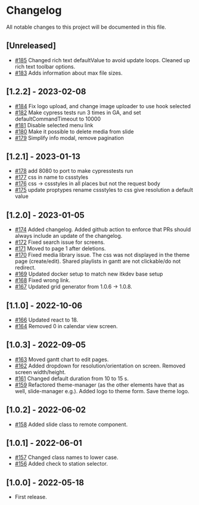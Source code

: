 # Changelog

All notable changes to this project will be documented in this file.

## [Unreleased]

- [#185](https://github.com/os2display/display-admin-client/pull/185)
Changed rich text defaultValue to avoid update loops.
Cleaned up rich text toolbar options.
- [#183](https://github.com/os2display/display-admin-client/pull/183)
Adds information about max file sizes.

## [1.2.2] - 2023-02-08

- [#184](https://github.com/os2display/display-admin-client/pull/184)
Fix logo upload, and change image uploader to use hook selected
- [#182](https://github.com/os2display/display-admin-client/pull/182)
Make cypress tests run 3 times in GA, and set defaultCommandTimeout to 10000 
- [#181](https://github.com/os2display/display-admin-client/pull/181)
Disable selected menu link
- [#180](https://github.com/os2display/display-admin-client/pull/180)
Make it possible to delete media from slide
- [#179](https://github.com/os2display/display-admin-client/pull/179)
Simplify info modal, remove pagination

## [1.2.1] - 2023-01-13

- [#178](https://github.com/os2display/display-admin-client/pull/178)
add 8080 to port to make cypresstests run
- [#177](https://github.com/os2display/display-admin-client/pull/177)
css in name to cssstyles
- [#176](https://github.com/os2display/display-admin-client/pull/176)
css -> cssstyles in all places but not the request body
- [#175](https://github.com/os2display/display-admin-client/pull/175)
update proptypes
rename cssstyles to css
give resolution a default value

## [1.2.0] - 2023-01-05

- [#174](https://github.com/os2display/display-admin-client/pull/174)
Added changelog.
Added github action to enforce that PRs should always include an update of the changelog.
- [#172](https://github.com/os2display/display-admin-client/pull/172)
Fixed search issue for screens.
- [#171](https://github.com/os2display/display-admin-client/pull/171)
Moved to page 1 after deletions.
- [#170](https://github.com/os2display/display-admin-client/pull/170)
Fixed media library issue.
The css was not displayed in the theme page (create/edit).
Shared playlists in gantt are not clickable/do not redirect.
- [#169](https://github.com/os2display/display-admin-client/pull/169)
Updated docker setup to match new itkdev base setup
- [#168](https://github.com/os2display/display-admin-client/pull/168)
Fixed wrong link.
- [#167](https://github.com/os2display/display-admin-client/pull/167)
Updated grid generator from 1.0.6 -> 1.0.8.

## [1.1.0] - 2022-10-06

- [#166](https://github.com/os2display/display-admin-client/pull/166)
Updated react to 18.
- [#164](https://github.com/os2display/display-admin-client/pull/164)
Removed 0 in calendar view screen.

## [1.0.3] - 2022-09-05

- [#163](https://github.com/os2display/display-admin-client/pull/163)
Moved gantt chart to edit pages.
- [#162](https://github.com/os2display/display-admin-client/pull/162)
Added dropdown for resolution/orientation on screen.
Removed screen width/height.
- [#161](https://github.com/os2display/display-admin-client/pull/161)
Changed default duration from 10 to 15 s.
- [#159](https://github.com/os2display/display-admin-client/pull/159)
Refactored theme-manager (as the other elements have that as well, slide-manager e.g.).
Added logo to theme form.
Save theme logo.

## [1.0.2] - 2022-06-02

- [#158](https://github.com/os2display/display-admin-client/pull/158)
Added slide class to remote component.

## [1.0.1] - 2022-06-01

- [#157](https://github.com/os2display/display-admin-client/pull/157)
Changed class names to lower case.
- [#156](https://github.com/os2display/display-admin-client/pull/156)
Added check to station selector.

## [1.0.0] - 2022-05-18

- First release.
